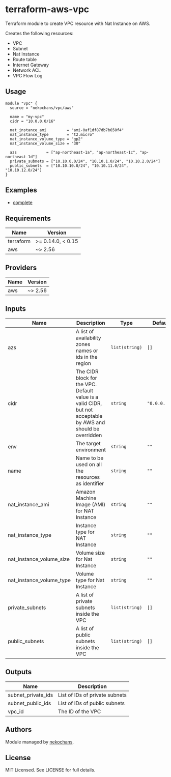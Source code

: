 # terraform-aws-vpc
Terraform module to create VPC resource with Nat Instance on AWS.

Creates the following resources:

- VPC
- Subnet
- Nat Instance
- Route table
- Internet Gateway
- Network ACL
- VPC Flow Log

## Usage

```hcl
module "vpc" {
  source = "nekochans/vpc/aws"

  name = "my-vpc"
  cidr = "10.0.0.0/16"

  nat_instance_ami         = "ami-0af1df87db7b650f4"
  nat_instance_type        = "t2.micro"
  nat_instance_volume_type = "gp2"
  nat_instance_volume_size = "30"

  azs             = ["ap-northeast-1a", "ap-northeast-1c", "ap-northeast-1d"]
  private_subnets = ["10.10.0.0/24", "10.10.1.0/24", "10.10.2.0/24"]
  public_subnets  = ["10.10.10.0/24", "10.10.11.0/24", "10.10.12.0/24"]
}
```

## Examples

* [complete](https://github.com/nekochans/terraform-aws-vpc/tree/master/examples/complete)

## Requirements

| Name | Version |
|------|---------|
| terraform | >= 0.14.0, < 0.15 |
| aws | ~> 2.56 |

## Providers

| Name | Version |
|------|---------|
| aws | ~> 2.56 |

## Inputs

| Name | Description | Type | Default | Required |
|------|-------------|------|---------|:--------:|
| azs | A list of availability zones names or ids in the region | `list(string)` | `[]` | no |
| cidr | The CIDR block for the VPC. Default value is a valid CIDR, but not acceptable by AWS and should be overridden | `string` | `"0.0.0.0/0"` | no |
| env | The target environment | `string` | `""` | no |
| name | Name to be used on all the resources as identifier | `string` | `""` | no |
| nat\_instance\_ami | Amazon Machine Image (AMI) for NAT Instance | `string` | `""` | no |
| nat\_instance\_type | Instance type for NAT Instance | `string` | `""` | no |
| nat\_instance\_volume\_size | Volume size for Nat Instance | `string` | `""` | no |
| nat\_instance\_volume\_type | Volume type for Nat Instance | `string` | `""` | no |
| private\_subnets | A list of private subnets inside the VPC | `list(string)` | `[]` | no |
| public\_subnets | A list of public subnets inside the VPC | `list(string)` | `[]` | no |

## Outputs

| Name | Description |
|------|-------------|
| subnet\_private\_ids | List of IDs of private subnets |
| subnet\_public\_ids | List of IDs of public subnets |
| vpc\_id | The ID of the VPC |

## Authors

Module managed by [nekochans](https://github.com/nekochans).

## License

MIT Licensed. See LICENSE for full details.
